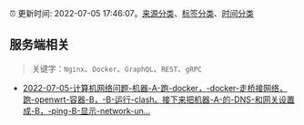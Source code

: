 :alarm_clock: 更新时间: 2022-07-05 17:46:07。[来源分类](../README.md)、[标签分类](../TAGS.md)、[时间分类](../TIMELINE.md)

## 服务端相关


> 关键字：`Nginx`、`Docker`、`GraphQL`、`REST`、`gRPC`



- [2022-07-05-计算机网络问题-机器-A-跑-docker，-docker-走桥接网络，跑-openwrt-容器-B，-B-运行-clash。接下来把机器-A-的-DNS-和网关设置成-B，-ping-B-显示-network-un...](https://www.v2ex.com/t/864313) 